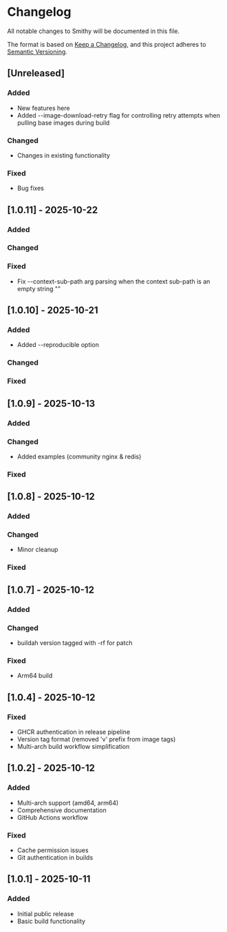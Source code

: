 # Changelog

All notable changes to Smithy will be documented in this file.

The format is based on [Keep a Changelog](https://keepachangelog.com/en/1.0.0/),
and this project adheres to [Semantic Versioning](https://semver.org/spec/v2.0.0.html).

## [Unreleased]

### Added
- New features here
- Added --image-download-retry flag for controlling retry attempts when pulling base images during build

### Changed
- Changes in existing functionality

### Fixed
- Bug fixes

## [1.0.11] - 2025-10-22

### Added

### Changed

### Fixed
- Fix --context-sub-path arg parsing when the context sub-path is an empty string ""

## [1.0.10] - 2025-10-21

### Added
- Added --reproducible option

### Changed

### Fixed

## [1.0.9] - 2025-10-13

### Added

### Changed
- Added examples (community nginx & redis)

### Fixed

## [1.0.8] - 2025-10-12

### Added

### Changed
- Minor cleanup

### Fixed

## [1.0.7] - 2025-10-12

### Added

### Changed
- buildah version tagged with -rf for patch

### Fixed
- Arm64 build

## [1.0.4] - 2025-10-12

### Fixed
- GHCR authentication in release pipeline
- Version tag format (removed 'v' prefix from image tags)
- Multi-arch build workflow simplification

## [1.0.2] - 2025-10-12

### Added
- Multi-arch support (amd64, arm64)
- Comprehensive documentation
- GitHub Actions workflow

### Fixed
- Cache permission issues
- Git authentication in builds

## [1.0.1] - 2025-10-11

### Added
- Initial public release
- Basic build functionality

